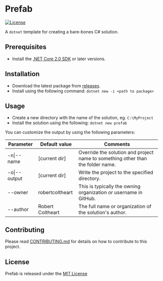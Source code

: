 # Prefab

[![License](https://img.shields.io/github/license/robertcoltheart/Prefab?style=for-the-badge)](https://github.com/robertcoltheart/Prefab/blob/master/LICENSE)

A `dotnet` template for creating a bare-bones C# solution.

## Prerequisites
- Install the [.NET Core 2.0 SDK](https://www.microsoft.com/net/core) or later versions.

## Installation
- Download the latest package from [releases](https://github.com/robertcoltheart/Prefab/releases).
- Install using the following command: `dotnet new -i <path to package>`

## Usage
- Create a new directory with the name of the solution, eg. `C:\MyProject`
- Install the solution using the following: `dotnet new prefab`

You can customize the output by using the following parameters:

Parameter | Default value | Comments
--- | --- | --- |
-n&#124;--name | [current dir] | Override the solution and project name to something other than the folder name.
-o&#124;--output | [current dir] | Write the project to the specified directory.
--owner | robertcoltheart | This is typically the owning organization or username in GitHub.
--author | Robert Coltheart | The full name or organization of the solution's author.

## Contributing
Please read [CONTRIBUTING.md](CONTRIBUTING.md) for details on how to contribute to this project.

## License
Prefab is released under the [MIT License](LICENSE)
